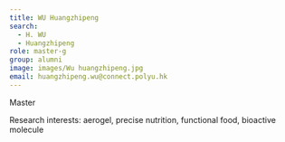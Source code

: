 ```yaml
---
title: WU Huangzhipeng
search:
  - H. WU
  - Huangzhipeng
role: master-g
group: alumni
image: images/Wu huangzhipeng.jpg
email: huangzhipeng.wu@connect.polyu.hk
---
```

Master

Research interests: aerogel, precise nutrition, functional food, bioactive molecule
